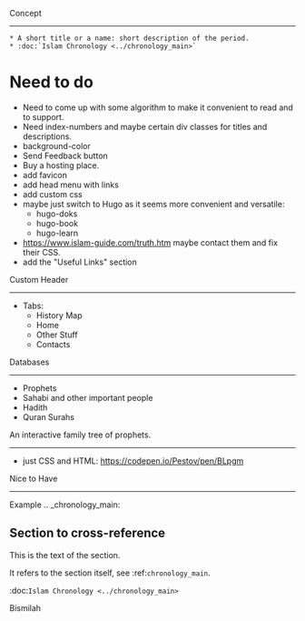 Concept
***********

	* A short title or a name: short description of the period.
	* :doc:`Islam Chronology <../chronology_main>`

Need to do
===========
* Need to come up with some algorithm to make it convenient to read and to support.
* Need index-numbers and maybe certain div classes for titles and descriptions.
* background-color
* Send Feedback button
* Buy a hosting place.
* add favicon
* add head menu with links
* add custom css
* maybe just switch to Hugo as it seems more convenient and versatile:
	* hugo-doks
	* hugo-book
	* hugo-learn
* https://www.islam-guide.com/truth.htm maybe contact them and fix their CSS.
* add the "Useful Links" section


Custom Header
****************************
* Tabs: 
	* History Map
	* Home
	* Other Stuff
	* Contacts

Databases
****************************
* Prophets
* Sahabi and other important people
* Hadith
* Quran Surahs

An interactive family tree of prophets.
****************************
*  just CSS and HTML: https://codepen.io/Pestov/pen/BLpgm


Nice to Have
****************************




Example
.. _chronology_main:

Section to cross-reference
--------------------------

This is the text of the section.

It refers to the section itself, see :ref:`chronology_main`.

:doc:`Islam Chronology <../chronology_main>` 




Bismilah
